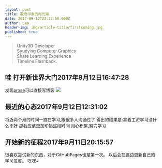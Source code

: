 ```yaml
---
layout: post
title: 胶卷印象的时光轴
date: 2017-09-12T22:38:50.000Z
author: Leo
header-img: img/article-title/firstcoming.jpg
published: true
---
```


> Unity3D Developer</br>
> Syudying Computer Graphics</br>
> Share Learning Experience</br>
> Timeline Flashback.

## 哇 打开新世界大门2017年9月12日16:47:28
发现[prose](http://prose.io/ )可以直接写博客
![](http://yqlizeao.55555.io/img/article-title/333.jpg)


## 最近的心态2017年9月12日12:31:02
将近两个月的时间一直在学习,跟很多人沟通过了
得出的结果是:拿着工资学习没什么不好
那我应该更加珍惜这段时间
用心积累,努力学习



## 开始新的征程2017年9月11日20:15:57

很喜欢尝试新的东西，对于GitHubPages也是第一次。
以后会在这边更新自己的学习进度。
嘿嘿~
